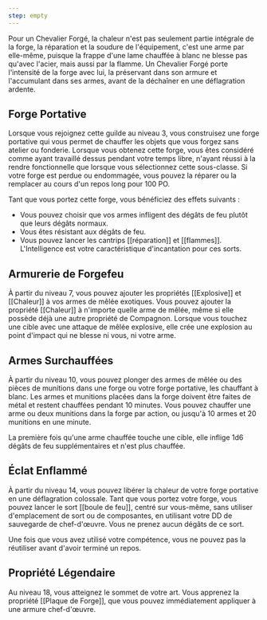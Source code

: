 ```yaml
---
step: empty
---
```

Pour un Chevalier Forgé, la chaleur n'est pas seulement partie intégrale de la forge, la réparation et la soudure de l'équipement, c'est une arme par elle-même, puisque la frappe d'une lame chauffée à blanc ne blesse pas qu'avec l'acier, mais aussi par la flamme. Un Chevalier Forgé porte l'intensité de la forge avec lui, la préservant dans son armure et l'accumulant dans ses armes, avant de la déchaîner en une déflagration ardente.

## Forge Portative

Lorsque vous rejoignez cette guilde au niveau 3, vous construisez une forge portative qui vous permet de chauffer les objets que vous forgez sans atelier ou fonderie. Lorsque vous obtenez cette forge, vous êtes considéré comme ayant travaillé dessus pendant votre temps libre, n'ayant réussi à la rendre fonctionnelle que lorsque vous sélectionnez cette sous-classe. Si votre forge est perdue ou endommagée, vous pouvez la réparer ou la remplacer au cours d'un repos long pour 100 PO.

Tant que vous portez cette forge, vous bénéficiez des effets suivants : 

 - Vous pouvez choisir que vos armes infligent des dégâts de feu plutôt que leurs dégâts normaux.
 - Vous êtes résistant aux dégâts de feu.
 - Vous pouvez lancer les cantrips [[réparation]] et [[flammes]]. L'Intelligence est votre caractéristique d'incantation pour ces sorts.

## Armurerie de Forgefeu

À partir du niveau 7, vous pouvez ajouter les propriétés [[Explosive]] et [[Chaleur]] à vos armes de mêlée exotiques. Vous pouvez ajouter la propriété [[Chaleur]] à n'importe quelle arme de mêlée, même si elle possède déjà une autre propriété de Compagnon. Lorsque vous touchez une cible avec une attaque de mêlée explosive, elle crée une explosion au point d'impact qui ne blesse ni vous, ni votre arme.

## Armes Surchauffées

À partir du niveau 10, vous pouvez plonger des armes de mêlée ou des pièces de munitions dans une forge ou votre forge portative, les chauffant à blanc. Les armes et munitions placées dans la forge doivent être faites de métal et restent chauffées pendant 10 minutes. Vous pouvez chauffer une arme ou deux munitions dans la forge par action, ou jusqu'à 10 armes et 20 munitions en une minute.

La première fois qu'une arme chauffée touche une cible, elle inflige 1d6 dégâts de feu supplémentaires et n'est plus chauffée.

## Éclat Enflammé

À partir du niveau 14, vous pouvez libérer la chaleur de votre forge portative en une déflagration colossale. Tant que vous portez votre forge, vous pouvez lancer le sort [[boule de feu]], centré sur vous-même, sans utiliser d'emplacement de sort ou de composantes, en utilisant votre DD de sauvegarde de chef-d'œuvre. Vous ne prenez aucun dégâts de ce sort.

Une fois que vous avez utilisé votre compétence, vous ne pouvez pas la réutiliser avant d'avoir terminé un repos.

## Propriété Légendaire

Au niveau 18, vous atteignez le sommet de votre art. Vous apprenez la propriété [[Plaque de Forge]], que vous pouvez immédiatement appliquer à une armure chef-d'œuvre.